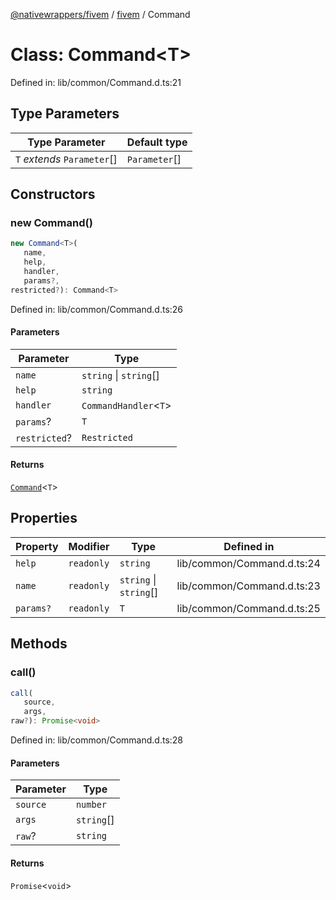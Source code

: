 [@nativewrappers/fivem](../../README.md) / [fivem](../README.md) / Command

# Class: Command\<T\>

Defined in: lib/common/Command.d.ts:21

## Type Parameters

| Type Parameter | Default type |
| ------ | ------ |
| `T` *extends* `Parameter`[] | `Parameter`[] |

## Constructors

### new Command()

```ts
new Command<T>(
   name, 
   help, 
   handler, 
   params?, 
restricted?): Command<T>
```

Defined in: lib/common/Command.d.ts:26

#### Parameters

| Parameter | Type |
| ------ | ------ |
| `name` | `string` \| `string`[] |
| `help` | `string` |
| `handler` | `CommandHandler`\<`T`\> |
| `params`? | `T` |
| `restricted`? | `Restricted` |

#### Returns

[`Command`](Command.md)\<`T`\>

## Properties

| Property | Modifier | Type | Defined in |
| ------ | ------ | ------ | ------ |
| <a id="help-1"></a> `help` | `readonly` | `string` | lib/common/Command.d.ts:24 |
| <a id="name-1"></a> `name` | `readonly` | `string` \| `string`[] | lib/common/Command.d.ts:23 |
| <a id="params-1"></a> `params?` | `readonly` | `T` | lib/common/Command.d.ts:25 |

## Methods

### call()

```ts
call(
   source, 
   args, 
raw?): Promise<void>
```

Defined in: lib/common/Command.d.ts:28

#### Parameters

| Parameter | Type |
| ------ | ------ |
| `source` | `number` |
| `args` | `string`[] |
| `raw`? | `string` |

#### Returns

`Promise`\<`void`\>
